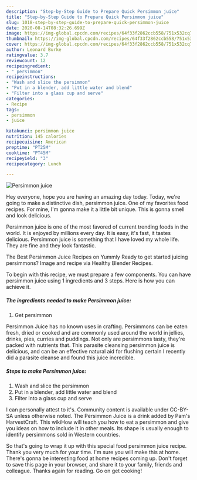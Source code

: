 ```yaml
---
description: "Step-by-Step Guide to Prepare Quick Persimmon juice"
title: "Step-by-Step Guide to Prepare Quick Persimmon juice"
slug: 1018-step-by-step-guide-to-prepare-quick-persimmon-juice
date: 2020-08-14T08:32:26.699Z
image: https://img-global.cpcdn.com/recipes/64f33f2862ccb558/751x532cq70/persimmon-juice-recipe-main-photo.jpg
thumbnail: https://img-global.cpcdn.com/recipes/64f33f2862ccb558/751x532cq70/persimmon-juice-recipe-main-photo.jpg
cover: https://img-global.cpcdn.com/recipes/64f33f2862ccb558/751x532cq70/persimmon-juice-recipe-main-photo.jpg
author: Leonard Burke
ratingvalue: 3.7
reviewcount: 12
recipeingredient:
- " persimmon"
recipeinstructions:
- "Wash and slice the persimmon"
- "Put in a blender, add little water and blend"
- "Filter into a glass cup and serve"
categories:
- Recipe
tags:
- persimmon
- juice

katakunci: persimmon juice 
nutrition: 145 calories
recipecuisine: American
preptime: "PT25M"
cooktime: "PT45M"
recipeyield: "3"
recipecategory: Lunch

---
```



![Persimmon juice](https://img-global.cpcdn.com/recipes/64f33f2862ccb558/751x532cq70/persimmon-juice-recipe-main-photo.jpg)

Hey everyone, hope you are having an amazing day today. Today, we're going to make a distinctive dish, persimmon juice. One of my favorites food recipes. For mine, I'm gonna make it a little bit unique. This is gonna smell and look delicious.

Persimmon juice is one of the most favored of current trending foods in the world. It is enjoyed by millions every day. It is easy, it's fast, it tastes delicious. Persimmon juice is something that I have loved my whole life. They are fine and they look fantastic.

The Best Persimmon Juice Recipes on Yummly Ready to get started juicing persimmons? Image and recipe via Healthy Blender Recipes.


To begin with this recipe, we must prepare a few components. You can have persimmon juice using 1 ingredients and 3 steps. Here is how you can achieve it.

<!--inarticleads1-->

##### The ingredients needed to make Persimmon juice:

1. Get  persimmon


Persimmon Juice has no known uses in crafting. Persimmons can be eaten fresh, dried or cooked and are commonly used around the world in jellies, drinks, pies, curries and puddings. Not only are persimmons tasty, they&#39;re packed with nutrients that. This parasite cleansing persimmon juice is delicious, and can be an effective natural aid for flushing certain I recently did a parasite cleanse and found this juice incredible. 

<!--inarticleads2-->

##### Steps to make Persimmon juice:

1. Wash and slice the persimmon
1. Put in a blender, add little water and blend
1. Filter into a glass cup and serve


I can personally attest to it&#39;s. Community content is available under CC-BY-SA unless otherwise noted. The Persimmon Juice is a drink added by Pam&#39;s HarvestCraft. This wikiHow will teach you how to eat a persimmon and give you ideas on how to include it in other meals. Its shape is usually enough to identify persimmons sold in Western countries. 

So that's going to wrap it up with this special food persimmon juice recipe. Thank you very much for your time. I'm sure you will make this at home. There's gonna be interesting food at home recipes coming up. Don't forget to save this page in your browser, and share it to your family, friends and colleague. Thanks again for reading. Go on get cooking!
